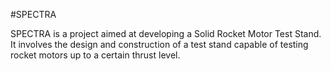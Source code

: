#SPECTRA

SPECTRA is a project aimed at developing a Solid Rocket Motor Test Stand. It involves the design and construction of a test stand capable of testing rocket motors up to a certain thrust level.
